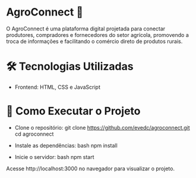 # AgroConnect 🌱

O AgroConnect é uma plataforma digital projetada para conectar produtores, compradores e fornecedores do setor agrícola, promovendo a troca de informações e facilitando o comércio direto de produtos rurais.

# 🛠️ Tecnologias Utilizadas
- Frontend: HTML, CSS e JavaScript

# 🚀 Como Executar o Projeto

- Clone o repositório:
  git clone
  https://github.com/evedc/agroconnect.git
  cd agroconnect

- Instale as dependências:
bash
npm install

- Inicie o servidor:
bash
npm start

Acesse http://localhost:3000 no navegador para visualizar o projeto.
